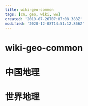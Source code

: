 ```yaml
---
title: wiki-geo-common
tags: [cn, geo, wiki, ww]
created: '2019-07-26T07:07:08.388Z'
modified: '2020-12-08T14:51:12.866Z'
---
```


# wiki-geo-common

# 中国地理

# 世界地理
